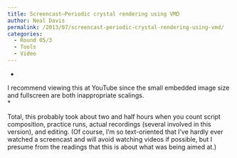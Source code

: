 ```yaml
---
title: Screencast—Periodic crystal rendering using VMD
author: Neal Davis
permalink: /2013/07/screencast-periodic-crystal-rendering-using-vmd/
categories:
  - Round 05/3
  - Tools
  - Video
---
```

*  
I recommend viewing this at YouTube since the small embedded image size and fullscreen are both inappropriate scalings.  
*

Total, this probably took about two and half hours when you count script composition, practice runs, actual recordings (several involved in this version), and editing. (Of course, I&#8217;m so text-oriented that I&#8217;ve hardly ever watched a screencast and will avoid watching videos if possible, but I presume from the readings that this is about what was being aimed at.)
